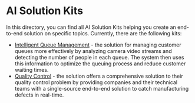 # AI Solution Kits

In this directory, you can find all AI Solution Kits helping you create an end-to-end solution on specific topics. Currently, there are the following kits:
- [Intelligent Queue Management](intelligent_queue_management) - the solution for managing customer queues more effectively by analyzing camera video streams and detecting the number of people in each queue. The system then uses this information to optimize the queuing process and reduce customer waiting times.
- [Quality Control](quality_control_recipe) - the solution offers a comprehensive solution to their quality control problem by providing companies and their technical teams with a single-source end-to-end solution to catch manufacturing defects in real-time. 